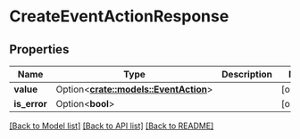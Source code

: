 # CreateEventActionResponse

## Properties

Name | Type | Description | Notes
------------ | ------------- | ------------- | -------------
**value** | Option<[**crate::models::EventAction**](EventAction.md)> |  | [optional]
**is_error** | Option<**bool**> |  | [optional]

[[Back to Model list]](../README.md#documentation-for-models) [[Back to API list]](../README.md#documentation-for-api-endpoints) [[Back to README]](../README.md)


